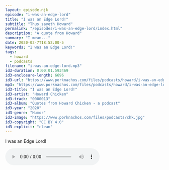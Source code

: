 ```yaml
---
layout: episode.njk
episode: "i-was-an-edge-lord"
title: "I was an Edge Lord!"
subtitle: "Thus sayeth Howard"
permalink: "/episodes/i-was-an-edge-lord/index.html"
description: "A quote from Howard"
summary: "I mean..."
date: 2020-02-7T18:52:00-5
keywords: "I was an Edge Lord!"
tags:
  - howard
  - podcasts
filename: "i-was-an-edge-lord.mp3"
id3-duration: 0:00:01.593469
id3-enclosure-length: 6696
id3-url: "https://www.porknachos.com/files/podcasts/howard/i-was-an-edge-lord.mp3"
mp3: "https://www.porknachos.com/files/podcasts/howard/i-was-an-edge-lord.mp3"
id3-title: "I was an Edge Lord!"
id3-artist: "Howard Chicken"
id3-track: "0000013"
id3-album: "Quotes from Howard Chicken - a podcast"
id3-year: "2020"
id3-genre: "Humor"
id3-image: "https://www.porknachos.com/files/podcasts/chk.jpg"
id3-copyright: "CC BY 4.0"
id3-explicit: "clean"
---
```

I was an Edge Lord!

<audio controls>
  <source src="https://www.porknachos.com/files/podcasts/howard/i-was-an-edge-lord.mp3">
</audio>
